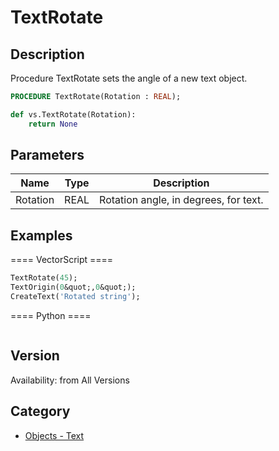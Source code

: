 # TextRotate

## Description
Procedure TextRotate sets the angle of a new text object.

```pascal
PROCEDURE TextRotate(Rotation : REAL);
```

```python
def vs.TextRotate(Rotation):
    return None
```

## Parameters
|Name|Type|Description|
|---|---|---|
|Rotation|REAL|Rotation angle, in degrees, for text.|

## Examples
==== VectorScript ====
```pascal
TextRotate(45);
TextOrigin(0&quot;,0&quot;);
CreateText('Rotated string');
```
==== Python ====
```python

```

## Version
Availability: from All Versions

## Category
* [Objects - Text](../Categories/Objects%20-%20Text.md)
